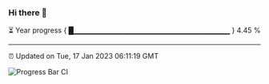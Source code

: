 ### Hi there 👋

⏳ Year progress { █▁▁▁▁▁▁▁▁▁▁▁▁▁▁▁▁▁▁▁▁▁▁▁▁▁▁▁▁▁ } 4.45 %

---

⏰ Updated on Tue, 17 Jan 2023 06:11:19 GMT

![Progress Bar CI](https://github.com/Shyam-Makwana/GitHub-Actions-Demo/workflows/Progress%20Bar%20CI/badge.svg)
